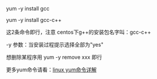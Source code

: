 yum -y install gcc

yum -y install gcc-c++

这2条命令即行，注意 centos下g++的安装包名字叫：gcc-c++

-y 参数：当安装过程提示选择全部为"yes"

想删除某程序用 yum -y remove xxx 即行



更多yum命令请看：[linux yum命令详解](http://www.cnblogs.com/chuncn/archive/2010/10/17/1853915.html) 